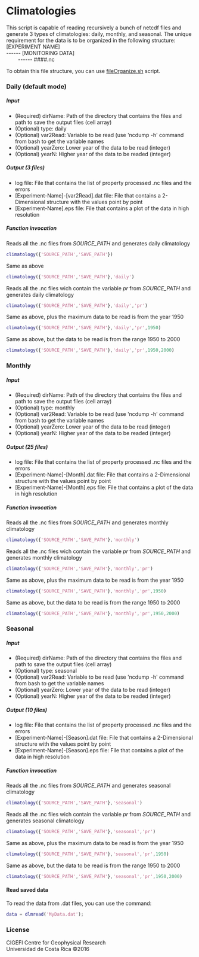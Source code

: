 # Climatologies
This script is capable of reading recursively a bunch of netcdf files and generate 3 types of climatologies: daily, monthly, and seasonal.
The unique requirement for the data is to be organized in the following structure:<br/>
[EXPERIMENT NAME]<br/>
------ [MONITORING DATA]<br/>
&nbsp;&nbsp;&nbsp;&nbsp;&nbsp;&nbsp;&nbsp;&nbsp;------ ####.nc<br />

To obtain this file structure, you can use [fileOrganize.sh](https://github.com/cigefi/fileManager/) script.

### Daily (default mode)
##### Input
- (Required) dirName: Path of the directory that contains the files and path to save the output files (cell array)
- (Optional) type: daily
- (Optional) var2Read: Variable to be read (use 'ncdump -h' command from bash to get the variable names
- (Optional) yearZero: Lower year of the data to be read (integer)
- (Optional) yearN: Higher year of the data to be readed (integer)

##### Output (3 files)
- log file: File that contains the list of property processed .nc files and the errors
- [Experiment-Name]-[var2Read].dat file: File that contains a 2-Dimensional structure with the values point by point
- [Experiment-Name].eps file: File that contains a plot of the data in high resolution

##### Function invocation
Reads all the .nc files from _SOURCE_PATH_ and generates daily climatology
```matlab
climatology({'SOURCE_PATH','SAVE_PATH'})
```
Same as above
```matlab
climatology({'SOURCE_PATH','SAVE_PATH'},'daily')
```
Reads all the .nc files wich contain the variable _pr_ from _SOURCE_PATH_ and generates daily climatology
```matlab
climatology({'SOURCE_PATH','SAVE_PATH'},'daily','pr')
```
Same as above, plus the maximum data to be read is from the year 1950
```matlab
climatology({'SOURCE_PATH','SAVE_PATH'},'daily','pr',1950)
```
Same as above, but the data to be read is from the range 1950 to 2000
```matlab
climatology({'SOURCE_PATH','SAVE_PATH'},'daily','pr',1950,2000)
```

### Monthly
##### Input
- (Required) dirName: Path of the directory that contains the files and path to save the output files (cell array)
- (Optional) type: monthly
- (Optional) var2Read: Variable to be read (use 'ncdump -h' command from bash to get the variable names
- (Optional) yearZero: Lower year of the data to be read (integer)
- (Optional) yearN: Higher year of the data to be readed (integer)

##### Output (25 files)
- log file: File that contains the list of property processed .nc files and the errors
- [Experiment-Name]-[Month].dat file: File that contains a 2-Dimensional structure with the values point by point
- [Experiment-Name]-[Month].eps file: File that contains a plot of the data in high resolution

##### Function invocation
Reads all the .nc files from _SOURCE_PATH_ and generates monthly climatology
```matlab
climatology({'SOURCE_PATH','SAVE_PATH'},'monthly')
```
Reads all the .nc files wich contain the variable _pr_ from _SOURCE_PATH_ and generates monthly climatology
```matlab
climatology({'SOURCE_PATH','SAVE_PATH'},'monthly','pr')
```
Same as above, plus the maximum data to be read is from the year 1950
```matlab
climatology({'SOURCE_PATH','SAVE_PATH'},'monthly','pr',1950)
```
Same as above, but the data to be read is from the range 1950 to 2000
```matlab
climatology({'SOURCE_PATH','SAVE_PATH'},'monthly','pr',1950,2000)
```

### Seasonal
##### Input
- (Required) dirName: Path of the directory that contains the files and path to save the output files (cell array)
- (Optional) type: seasonal
- (Optional) var2Read: Variable to be read (use 'ncdump -h' command from bash to get the variable names
- (Optional) yearZero: Lower year of the data to be read (integer)
- (Optional) yearN: Higher year of the data to be readed (integer)

##### Output (10 files)
- log file: File that contains the list of property processed .nc files and the errors
- [Experiment-Name]-[Season].dat file: File that contains a 2-Dimensional structure with the values point by point
- [Experiment-Name]-[Season].eps file: File that contains a plot of the data in high resolution

##### Function invocation
Reads all the .nc files from _SOURCE_PATH_ and generates seasonal climatology
```matlab
climatology({'SOURCE_PATH','SAVE_PATH'},'seasonal')
```
Reads all the .nc files wich contain the variable _pr_ from _SOURCE_PATH_ and generates seasonal climatology
```matlab
climatology({'SOURCE_PATH','SAVE_PATH'},'seasonal','pr')
```
Same as above, plus the maximum data to be read is from the year 1950
```matlab
climatology({'SOURCE_PATH','SAVE_PATH'},'seasonal','pr',1950)
```
Same as above, but the data to be read is from the range 1950 to 2000
```matlab
climatology({'SOURCE_PATH','SAVE_PATH'},'seasonal','pr',1950,2000)
```

#### Read saved data
To read the data from .dat files, you can use the command:
```matlab
data = dlmread('MyData.dat');
```
### License
CIGEFI Centre for Geophysical Research<br/>
Universidad de Costa Rica &copy;2016

